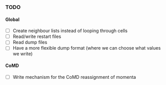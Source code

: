 ### TODO

#### Global

- [ ] Create neighbour lists instead of looping through cells
- [ ] Read/write restart files
- [ ] Read dump files
- [ ] Have a more flexible dump format (where we can choose what values we write)

#### CoMD
- [ ] Write mechanism for the CoMD reassignment of momenta
